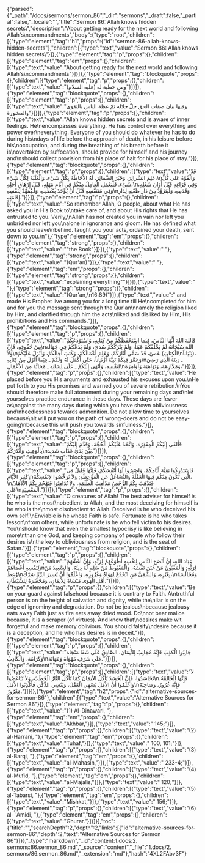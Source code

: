 {"parsed":{"_path":"/docs/sermons/sermon_86","_dir":"sermons","_draft":false,"_partial":false,"_locale":"","title":"Sermon 86:  Allah knows hidden secrets\\","description":"About getting ready for the next world and following Allah's\ncommandments","body":{"type":"root","children":[{"type":"element","tag":"h1","props":{"id":"sermon-86-allah-knows-hidden-secrets"},"children":[{"type":"text","value":"Sermon 86:  Allah knows hidden secrets\\"}]},{"type":"element","tag":"p","props":{},"children":[{"type":"element","tag":"em","props":{},"children":[{"type":"text","value":"About getting ready for the next world and following Allah's\ncommandments"}]}]},{"type":"element","tag":"blockquote","props":{},"children":[{"type":"element","tag":"p","props":{},"children":[{"type":"text","value":"ومن خطبة له (عليه السلام)"}]}]},{"type":"element","tag":"blockquote","props":{},"children":[{"type":"element","tag":"p","props":{},"children":[{"type":"text","value":"وفيها بيان صفات الحق جلّ جلاله ثمّ عظة الناس بالتقوى والمشورة"}]}]},{"type":"element","tag":"p","props":{},"children":[{"type":"text","value":"Allah knows hidden secrets and is aware of inner feelings. He\nencompasses everything. He has control over everything and power over\neverything. Everyone of you should do whatever he has to do during his\ndays of life before the approach of death, in his leisure before his\noccupation, and during the breathing of his breath before it is\novertaken by suffocation, should provide for himself and his journey and\nshould collect provision from his place of halt for his place of stay."}]},{"type":"element","tag":"blockquote","props":{},"children":[{"type":"element","tag":"p","props":{},"children":[{"type":"text","value":"قَدْ عَلِمَ السَّرائِرَ، وَخَبَرَ الضَّمائِرَ، لَهُ الاْحَاطَةُ بِكُلِّ شَيْء، وَالْغَلَبَةُ لِكُلِّ شَيْء،\nوَالْقُوَّةُ عَلى كُلِّ شَيْء. فَلْيَعْمَلِ الْعَامِلُ مِنْكُمْ فِي أَيَّامِ مَهَلِهِ، قَبْلَ إِرْهَاقِ أَجَلِهِ،\nوَفِي فَرَاغِهِ قَبْلَ أَوَانِ شُغُلِهِ، وَفِي مُتَنَفَّسِهِ قَبْلَ أَنْ يُؤْخَذَ بِكَظَمِهِ، وَلْـيُمَهِّدْ لِنَفْسِهِ\nوَقَدَمِهِ، وَلْيَتَزَوَّدْ مِنْ دَارِ ظَعْنِهِ لِدَارِ إِقَامَتِهِ."}]}]},{"type":"element","tag":"p","props":{},"children":[{"type":"text","value":"So remember Allah, O people, about what He has asked you in His Book to\ntake care of, and about His rights that He has entrusted to you. Verily,\nAllah has not created you in vain nor left you unbridled nor left you\nalone in ignorance and gloom. He has defined what you should leave\nbehind. taught you your acts, ordained your death, sent down to you.\n"},{"type":"element","tag":"em","props":{},"children":[{"type":"element","tag":"strong","props":{},"children":[{"type":"text","value":"\"the Book"}]}]},{"type":"text","value":" "},{"type":"element","tag":"strong","props":{},"children":[{"type":"text","value":"(Qur'an)"}]},{"type":"text","value":" "},{"type":"element","tag":"em","props":{},"children":[{"type":"element","tag":"strong","props":{},"children":[{"type":"text","value":"explaining everything\""}]}]},{"type":"text","value":" "},{"type":"element","tag":"strong","props":{},"children":[{"type":"text","value":"(Qur'an,\n16:89)"}]},{"type":"text","value":" and made His Prophet live among you for a long time till He\ncompleted for him and for you the message sent through the Qur'an\nnamely the religion liked by Him, and clarified through him the acts\nliked and disliked by Him, His prohibitions and His commands."}]},{"type":"element","tag":"blockquote","props":{},"children":[{"type":"element","tag":"p","props":{},"children":[{"type":"text","value":"فَاللهَ اللهَ أَيُّهَا النَّاسُ، فِيَما اسْتَحْفَظَكُمْ مِنْ كِتَابِهِ، وَاسْتَوْدَعَكُمْ مِنْ حُقُوقِهِ، فَإِنَّ\nاللهَ سُبْحَانَهُ لَمْ يَخْلُقْكُمْ عَبَثاً، وَلَمْ يَتْرُكْكُمْ سُدىً، وَلَمْ يَدَعْكُمْ فِي جَهَالَة وَلاَ\nعَمىً، قَدْ سَمَّى آثَارَكُمْ، وَعَلِمَ أعْمَالَكُمْ، وَكَتَبَ آجَالَكُمْ، وَأَنْزَلَ عَلَيْكُمُ (الْكِتَابَ\nتِبْيَاناً)، وَعَمَّرَ فِيكُمْ نَبِيَّهُ أَزْمَاناً، حَتَّى أَكْمَلَ لَهُ وَلَكُمْ ـ فِيَما أنْزَلَ مِنْ كِتَابِهِ\nـ دِينَهُ الَّذِي رَضِيَ لِنفْسِهِ، وَأَنْهَى إِلَيْكُمْ ـ عَلَى لِسَانِهِ ـ مَحَابَّهُ مِنَ الاْعْمَالِ\nوَمَكَارِهَهُ، وَنَوَاهِيَهُ وَأَوَامِرَهُ،"}]}]},{"type":"element","tag":"p","props":{},"children":[{"type":"text","value":"He placed before you His arguments and exhausted his excuses upon you.\nHe put forth to you His promises and warned you of severe retribution.\nYou should therefore make full atonement during your remaining days and\nlet yourselves practice endurance in these days. These days are fewer as\nagainst the many days during which you have shown obliviousness and\nheedlessness towards admonition. Do not allow time to yourselves because\nit will put you on the path of wrong-doers and do not be easy-going\nbecause this will push you towards sinfulness."}]},{"type":"element","tag":"blockquote","props":{},"children":[{"type":"element","tag":"p","props":{},"children":[{"type":"text","value":"فَأَلقَى إِلَيْكُمُ الْمِعْذِرَةَ، وَاتَّخَذَ عَلَيْكُمُ الْحُجَّةَ، وَقَدَّمَ إِلَيْكُمْ بِالْوَعِيدِ، وَأَنْذَرَكُمْ\nبَيْنَ يَدَيْ عَذَاب شَديد."}]}]},{"type":"element","tag":"blockquote","props":{},"children":[{"type":"element","tag":"p","props":{},"children":[{"type":"text","value":"فَاسْتَدْرِكُوا بَقِيَّةَ أَيَّامِكُمْ، وَاصْبِرُوا لَهَا أَنْفُسَكُمْ، فَإِنَّهَا قَلِيلٌ فِي كَثِيرِ الاْيَّامِ\nالَّتِى تَكُونُ مِنْكُم فِيهَا الْغَفْلَةُ وَالتَّشَاغُلُ عَنِ الْمَوْعِظَةِ; وَلاَ تُرَخِّصُوا لاِنْفُسِكُمْ،\nفَتَذْهَبَ بِكُمُ الرُّخَصُ مَذَاهِبَ الْظَّلَمَةِ، وَلاَ تُدَاهِنُوا فَيَهْجُمَ بِكُمُ الاْدْهَانُ عَلَى\nالْمَعْصِيَةِ."}]}]},{"type":"element","tag":"p","props":{},"children":[{"type":"text","value":"O creatures of Allah! The best adviser for himself is he who is the most\nobedient to Allah, and the most deceiving for himself is he who is the\nmost disobedient to Allah. Deceived is he who deceived his own self.\nEnviable is he whose Faith is safe. Fortunate is he who takes lesson\nfrom others, while unfortunate is he who fell victim to his desires. You\nshould know that even the smallest hypocrisy is like believing in more\nthan one God, and keeping company of people who follow their desires is\nthe key to obliviousness from religion, and is the seat of Satan."}]},{"type":"element","tag":"blockquote","props":{},"children":[{"type":"element","tag":"p","props":{},"children":[{"type":"text","value":"عِبَادَ اللهِ، إِنَّ أَنْصَحَ النَّاسِ لِنَفْسِهِ أَطْوَعُهُمْ لِرَبِّهِ، وَإِنَّ أَغَشَّهُمْ لِنَفْسِهِ أَعْصَاهُمْ\nلِرَبِّهِ; وَالْمَغْبُونُ مَنْ غَبَنَ نَفْسَهُ، وَالْمَغْبُوطُ مَنْ سَلِمِ لَهُ دِينُهُ، وَالسَّعِيدُ مَنْ وُعِظَ\nبِغَيْرِهِ، وَالشَّقِيُّ مَنِ انْخَدَعَ لِهَوَاهُ وَغُرُورِهِ. وَاعْلَمُوا أَنَّ يَسِيرَ الرِّيَإِ شِرْكٌ،\nوَمُجَالَسَةَ أَهْلِ الْهَوَى مَنْسَاةٌ لِلاْيمَانِ، وَمَحْضَرَةٌ لِلشَّيْطَانِ."}]}]},{"type":"element","tag":"p","props":{},"children":[{"type":"text","value":"Be on your guard against falsehood because it is contrary to Faith. A\ntruthful person is on the height of salvation and dignity, while the\nliar is on the edge of ignominy and degradation. Do not be jealous\nbecause jealousy eats away Faith just as fire eats away dried wood. Do\nnot bear malice because, it is a scraper (of virtues). And know that\ndesires make wit forgetful and make memory oblivious. You should falsify\ndesire because it is a deception, and he who has desires is in deceit."}]},{"type":"element","tag":"blockquote","props":{},"children":[{"type":"element","tag":"p","props":{},"children":[{"type":"text","value":"جَانِبُوا الْكَذِبَ فَإِنَّهُ مُجَانِبٌ لِلاْيمَانِ، الصَّادِقُ عَلَى شَفَا مَنْجَاة وَكَرَامَة، وَالْكَاذِبُ\nعَلَى شَرَفِ مَهْوَاة وَمَهَانَة."}]}]},{"type":"element","tag":"blockquote","props":{},"children":[{"type":"element","tag":"p","props":{},"children":[{"type":"text","value":"لاَ تَحَاسَدُوا، فَإِنَّ الْحَسَدَ يَأْكُلُ الاْيمَانَ كَمَا تَأْكُلُ النَّارُ الْحَطَبَ، وَلاَ تَبَاغَضُوا\nفَإِنَّهَا الْحَالِقَةُ، وَاعْلَمُوا أَنَّ الاْمَلَ يُسْهِي الْعَقْلَ، وَيُنْسِي الذِّكْرَ، فَأَكْذِبُوا الاْمَلَ\nفَإِنَّهُ غُرُورٌ، وَصَاحِبُهُ مَغْرُورٌ."}]}]},{"type":"element","tag":"h2","props":{"id":"alternative-sources-for-sermon-86"},"children":[{"type":"text","value":"Alternative Sources for Sermon 86"}]},{"type":"element","tag":"p","props":{},"children":[{"type":"text","value":"(1) Al-Dinawari, "},{"type":"element","tag":"em","props":{},"children":[{"type":"text","value":"Akhbar,"}]},{"type":"text","value":" 145;"}]},{"type":"element","tag":"p","props":{},"children":[{"type":"text","value":"(2) al-Harrani, "},{"type":"element","tag":"em","props":{},"children":[{"type":"text","value":"Tuhaf,"}]},{"type":"text","value":" 100, 101;"}]},{"type":"element","tag":"p","props":{},"children":[{"type":"text","value":"(3) al-Barqi, "},{"type":"element","tag":"em","props":{},"children":[{"type":"text","value":"al-Mahasin,"}]},{"type":"text","value":" 233-4;"}]},{"type":"element","tag":"p","props":{},"children":[{"type":"text","value":"(4) al-Mufid, "},{"type":"element","tag":"em","props":{},"children":[{"type":"text","value":"al-Majalis,"}]},{"type":"text","value":" 120;"}]},{"type":"element","tag":"p","props":{},"children":[{"type":"text","value":"(5) al-Tabarsi, "},{"type":"element","tag":"em","props":{},"children":[{"type":"text","value":"Mishkat,"}]},{"type":"text","value":" 156;"}]},{"type":"element","tag":"p","props":{},"children":[{"type":"text","value":"(6) al- 'Amidi, "},{"type":"element","tag":"em","props":{},"children":[{"type":"text","value":"Ghurar."}]}]}],"toc":{"title":"","searchDepth":2,"depth":2,"links":[{"id":"alternative-sources-for-sermon-86","depth":2,"text":"Alternative Sources for Sermon 86"}]}},"_type":"markdown","_id":"content:1.docs:2. sermons:86.sermon_86.md","_source":"content","_file":"1.docs/2. sermons/86.sermon_86.md","_extension":"md"},"hash":"4XL2FAbv3F"}